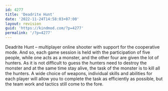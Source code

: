 ```yaml
---
id: 4277
title: 'Deadrite Hunt'
date: '2022-11-24T14:58:03+07:00'
layout: revision
guid: 'https://kindmod.com/?p=4277'
permalink: '/?p=4277'
---
```


Deadrite Hunt – multiplayer online shooter with support for the cooperative mode. And so, each game session is held with the participation of five people, while one acts as a monster, and the other four are given the lot of hunters. As it is not difficult to guess the hunters need to destroy the monster and at the same time stay alive, the task of the monster is to kill all the hunters. A wide choice of weapons, individual skills and abilities for each player will allow you to complete the task as efficiently as possible, but the team work and tactics still come to the fore.